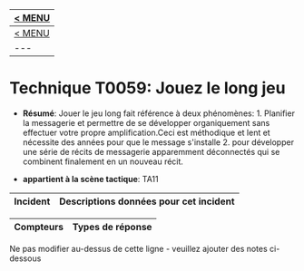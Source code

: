 |[< MENU](../README.md)|
|---|
|[< MENU](../../README.md)|
|---|
# Technique T0059: Jouez le long jeu

* **Résumé**: Jouer le jeu long fait référence à deux phénomènes: 1. Planifier la messagerie et permettre de se développer organiquement sans effectuer votre propre amplification.Ceci est méthodique et lent et nécessite des années pour que le message s'installe 2. pour développer une série de récits de messagerie apparemment déconnectés qui se combinent finalement en un nouveau récit.

* **appartient à la scène tactique**: TA11


|Incident |Descriptions données pour cet incident |
|-------- |-------------------- |



|Compteurs |Types de réponse |
|-------- |-------------- |


Ne pas modifier au-dessus de cette ligne - veuillez ajouter des notes ci-dessous